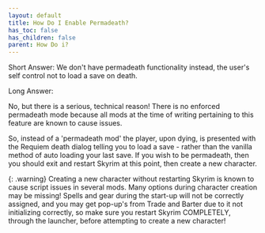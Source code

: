 ```yaml
---
layout: default
title: How Do I Enable Permadeath?
has_toc: false
has_children: false
parent: How Do i?
---
```


Short Answer: We don't have permadeath functionality instead, the user's self control not to load a save on death.


Long Answer: 

No, but there is a serious, technical reason! There is no enforced permadeath mode because all mods at the time of writing pertaining to this feature are known to cause issues.

So, instead of a 'permadeath mod' the player, upon dying, is presented with the Requiem death dialog telling you to load a save - rather than the vanilla method of auto loading your last save. If you wish to be permadeath, then you should exit and restart Skyrim at this point, then create a new character.

{: .warning}
Creating a new character without restarting Skyrim is known to cause script issues in several mods. Many options during character creation may be missing! Spells and gear during the start-up will not be correctly assigned, and you may get pop-up's from Trade and Barter due to it not initializing correctly, so make sure you restart Skyrim COMPLETELY, through the launcher, before attempting to create a new character!